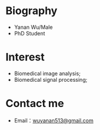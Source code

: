 # Biography

 - Yanan Wu/Male
 - PhD Student 
 
# Interest
 - Biomedical image analysis; 
 - Biomedical signal processing; 

# Contact me

- Email：wuyanan513@gmail.com

